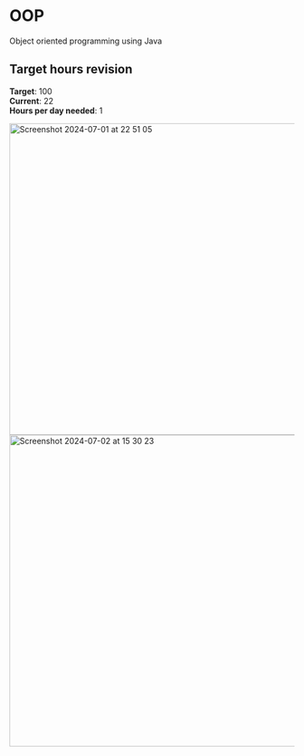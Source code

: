 # OOP
Object oriented programming using Java

## Target hours revision 
**Target**: 100 \
**Current**: 22\
**Hours per day needed**: 1 


<img width="550" alt="Screenshot 2024-07-01 at 22 51 05" src="https://github.com/LouiGee/OOP/assets/42655505/fe2878a9-5315-47be-8642-60993a64ef2e">

<img width="550" alt="Screenshot 2024-07-02 at 15 30 23" src="https://github.com/LouiGee/OOP/assets/42655505/fca13ee9-8622-42fe-aa9c-3e51440736ad">

